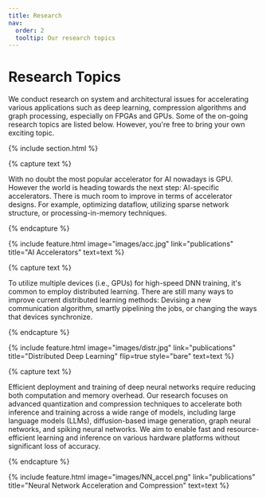 ```yaml
---
title: Research
nav:
  order: 2
  tooltip: Our research topics
---
```


# Research Topics

We conduct research on system and architectural issues for accelerating various applications such as deep learning, compression algorithms and graph processing, especially on FPGAs and GPUs. Some of the on-going research topics are listed below. However, you're free to bring your own exciting topic.

{% include section.html %}

{% capture text %}

With no doubt the most popular accelerator for AI nowadays is GPU. However the world is heading towards the next step: AI-specific accelerators. There is much room to improve in terms of accelerator designs. For example, optimizing dataflow, utilizing sparse network structure, or processing-in-memory techniques.

{% endcapture %}

{%
  include feature.html
  image="images/acc.jpg"
  link="publications"
  title="AI Accelerators"
  text=text
%}

{% capture text %}

To utilize multiple devices (i.e., GPUs) for high-speed DNN training, it's common to employ distributed learning. There are still many ways to improve current distributed learning methods: Devising a new communication algorithm, smartly pipelining the jobs, or changing the ways that devices synchronize.

{% endcapture %}

{%
  include feature.html
  image="images/distr.jpg"
  link="publications"
  title="Distributed Deep Learning"
  flip=true
  style="bare"
  text=text
%}

{% capture text %}

Efficient deployment and training of deep neural networks require reducing both computation and memory overhead. Our research focuses on advanced quantization and compression techniques to accelerate both inference and training across a wide range of models, including large language models (LLMs), diffusion-based image generation, graph neural networks, and spiking neural networks. We aim to enable fast and resource-efficient learning and inference on various hardware platforms without significant loss of accuracy.

{% endcapture %}

{%
  include feature.html
  image="images/NN_accel.png"
  link="publications"
  title="Neural Network Acceleration and Compression"
  text=text
%}

